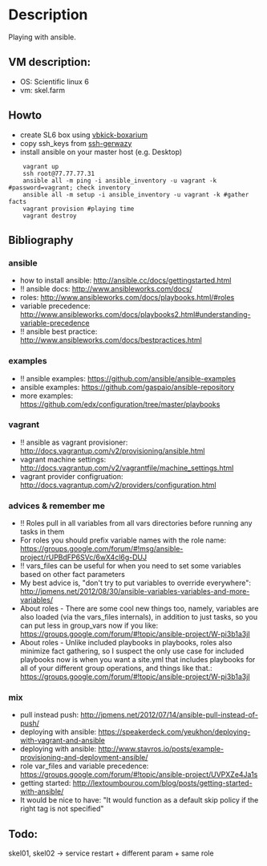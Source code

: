 # Description

Playing with ansible.

## VM description:

 - OS: Scientific linux 6
 - vm: skel.farm

## Howto

 - create SL6 box using [vbkick-boxarium](https://github.com/wilas/vbkick-boxarium)
 - copy ssh_keys from [ssh-gerwazy](https://github.com/wilas/ssh-gerwazy)
 - install ansible on your master host (e.g. Desktop)

```
    vagrant up
    ssh root@77.77.77.31
    ansible all -m ping -i ansible_inventory -u vagrant -k #password=vagrant; check inventory
    ansible all -m setup -i ansible_inventory -u vagrant -k #gather facts
    vagrant provision #playing time
    vagrant destroy
```

## Bibliography

### ansible
 - how to install ansible: http://ansible.cc/docs/gettingstarted.html
 - !! ansible docs: http://www.ansibleworks.com/docs/
 - roles: http://www.ansibleworks.com/docs/playbooks.html/#roles
 - variable precedence: http://www.ansibleworks.com/docs/playbooks2.html#understanding-variable-precedence
 - !! ansible best practice: http://www.ansibleworks.com/docs/bestpractices.html

### examples
 - !! ansible examples: https://github.com/ansible/ansible-examples
 - ansible examples: https://github.com/gaspaio/ansible-repository
 - more examples: https://github.com/edx/configuration/tree/master/playbooks

### vagrant
 - !! ansible as vagrant provisioner: http://docs.vagrantup.com/v2/provisioning/ansible.html
 - vagrant machine settings: http://docs.vagrantup.com/v2/vagrantfile/machine_settings.html
 - vagrant provider configruation: http://docs.vagrantup.com/v2/providers/configuration.html

### advices & remember me
 - !! Roles pull in all variables from all vars directories before running any tasks in them
 - For roles you should prefix variable names with the role name: https://groups.google.com/forum/#!msg/ansible-project/rUPBdFP6SVc/6wX4cl6g-DUJ
 - !! vars_files can be useful for when you need to set some variables based on other fact parameters
 - My best advice is, "don't try to put variables to override everywhere":  http://jpmens.net/2012/08/30/ansible-variables-variables-and-more-variables/
 - About roles - There are some cool new things too, namely, variables are also loaded (via the vars_files internals), in addition to just tasks, so you can put less in group_vars now if you like: https://groups.google.com/forum/#!topic/ansible-project/W-pi3b1a3jI
 - About roles - Unlike included playbooks in playbooks, roles also minimize fact gathering, so I suspect the only use case for included playbooks now is when you want a site.yml that includes playbooks for all of your different group operations, and things like that.: https://groups.google.com/forum/#!topic/ansible-project/W-pi3b1a3jI

### mix
 - pull instead push: http://jpmens.net/2012/07/14/ansible-pull-instead-of-push/
 - deploying with ansible: https://speakerdeck.com/yeukhon/deploying-with-vagrant-and-ansible
 - deploying with ansible: http://www.stavros.io/posts/example-provisioning-and-deployment-ansible/
 - role var_files and variable precedence: https://groups.google.com/forum/#!topic/ansible-project/UVPXZe4Ja1s
 - getting started: http://lextoumbourou.com/blog/posts/getting-started-with-ansible/
 - It would be nice to have: "It would function as a default skip policy if the right tag is not specified"


## Todo:

skel01, skel02 -> service restart + different param + same role
